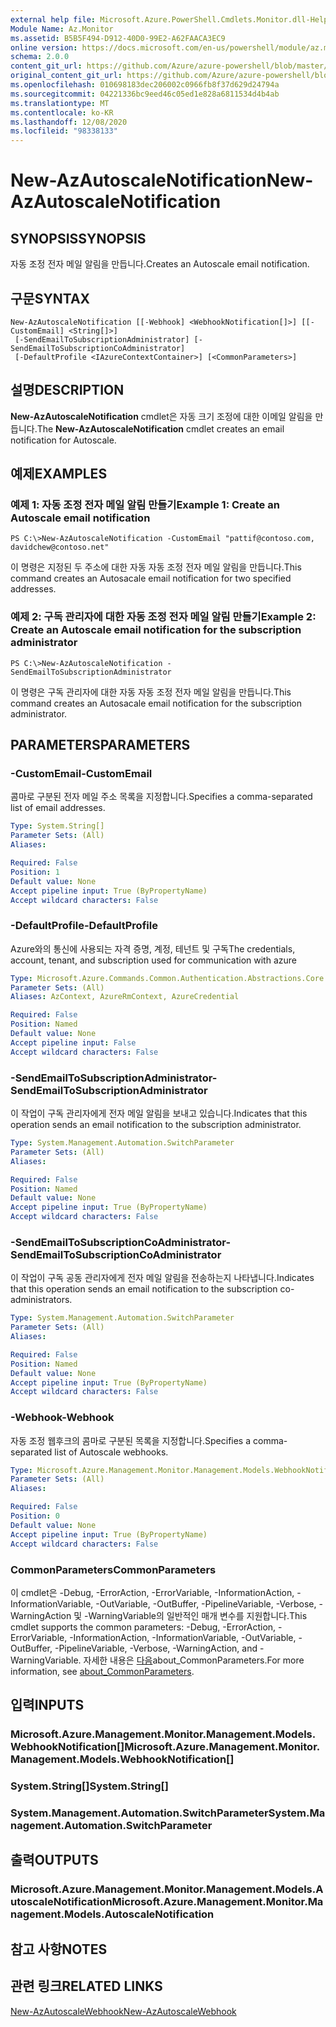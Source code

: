 ```yaml
---
external help file: Microsoft.Azure.PowerShell.Cmdlets.Monitor.dll-Help.xml
Module Name: Az.Monitor
ms.assetid: B5B5F494-D912-40D0-99E2-A62FAACA3EC9
online version: https://docs.microsoft.com/en-us/powershell/module/az.monitor/new-azautoscalenotification
schema: 2.0.0
content_git_url: https://github.com/Azure/azure-powershell/blob/master/src/Monitor/Monitor/help/New-AzAutoscaleNotification.md
original_content_git_url: https://github.com/Azure/azure-powershell/blob/master/src/Monitor/Monitor/help/New-AzAutoscaleNotification.md
ms.openlocfilehash: 010698183dec206002c0966fb8f37d629d24794a
ms.sourcegitcommit: 04221336bc9eed46c05ed1e828a6811534d4b4ab
ms.translationtype: MT
ms.contentlocale: ko-KR
ms.lasthandoff: 12/08/2020
ms.locfileid: "98338133"
---
```

# <span data-ttu-id="8d282-101">New-AzAutoscaleNotification</span><span class="sxs-lookup"><span data-stu-id="8d282-101">New-AzAutoscaleNotification</span></span>

## <span data-ttu-id="8d282-102">SYNOPSIS</span><span class="sxs-lookup"><span data-stu-id="8d282-102">SYNOPSIS</span></span>
<span data-ttu-id="8d282-103">자동 조정 전자 메일 알림을 만듭니다.</span><span class="sxs-lookup"><span data-stu-id="8d282-103">Creates an Autoscale email notification.</span></span>

## <span data-ttu-id="8d282-104">구문</span><span class="sxs-lookup"><span data-stu-id="8d282-104">SYNTAX</span></span>

```
New-AzAutoscaleNotification [[-Webhook] <WebhookNotification[]>] [[-CustomEmail] <String[]>]
 [-SendEmailToSubscriptionAdministrator] [-SendEmailToSubscriptionCoAdministrator]
 [-DefaultProfile <IAzureContextContainer>] [<CommonParameters>]
```

## <span data-ttu-id="8d282-105">설명</span><span class="sxs-lookup"><span data-stu-id="8d282-105">DESCRIPTION</span></span>
<span data-ttu-id="8d282-106">**New-AzAutoscaleNotification** cmdlet은 자동 크기 조정에 대한 이메일 알림을 만듭니다.</span><span class="sxs-lookup"><span data-stu-id="8d282-106">The **New-AzAutoscaleNotification** cmdlet creates an email notification for Autoscale.</span></span>

## <span data-ttu-id="8d282-107">예제</span><span class="sxs-lookup"><span data-stu-id="8d282-107">EXAMPLES</span></span>

### <span data-ttu-id="8d282-108">예제 1: 자동 조정 전자 메일 알림 만들기</span><span class="sxs-lookup"><span data-stu-id="8d282-108">Example 1: Create an Autoscale email notification</span></span>
```
PS C:\>New-AzAutoscaleNotification -CustomEmail "pattif@contoso.com, davidchew@contoso.net"
```

<span data-ttu-id="8d282-109">이 명령은 지정된 두 주소에 대한 자동 자동 조정 전자 메일 알림을 만듭니다.</span><span class="sxs-lookup"><span data-stu-id="8d282-109">This command creates an Autosacale email notification for two specified addresses.</span></span>

### <span data-ttu-id="8d282-110">예제 2: 구독 관리자에 대한 자동 조정 전자 메일 알림 만들기</span><span class="sxs-lookup"><span data-stu-id="8d282-110">Example 2: Create an Autoscale email notification for the subscription administrator</span></span>
```
PS C:\>New-AzAutoscaleNotification -SendEmailToSubscriptionAdministrator
```

<span data-ttu-id="8d282-111">이 명령은 구독 관리자에 대한 자동 자동 조정 전자 메일 알림을 만듭니다.</span><span class="sxs-lookup"><span data-stu-id="8d282-111">This command creates an Autosacale email notification for the subscription administrator.</span></span>

## <span data-ttu-id="8d282-112">PARAMETERS</span><span class="sxs-lookup"><span data-stu-id="8d282-112">PARAMETERS</span></span>

### <span data-ttu-id="8d282-113">-CustomEmail</span><span class="sxs-lookup"><span data-stu-id="8d282-113">-CustomEmail</span></span>
<span data-ttu-id="8d282-114">콤마로 구분된 전자 메일 주소 목록을 지정합니다.</span><span class="sxs-lookup"><span data-stu-id="8d282-114">Specifies a comma-separated list of email addresses.</span></span>

```yaml
Type: System.String[]
Parameter Sets: (All)
Aliases:

Required: False
Position: 1
Default value: None
Accept pipeline input: True (ByPropertyName)
Accept wildcard characters: False
```

### <span data-ttu-id="8d282-115">-DefaultProfile</span><span class="sxs-lookup"><span data-stu-id="8d282-115">-DefaultProfile</span></span>
<span data-ttu-id="8d282-116">Azure와의 통신에 사용되는 자격 증명, 계정, 테넌트 및 구독</span><span class="sxs-lookup"><span data-stu-id="8d282-116">The credentials, account, tenant, and subscription used for communication with azure</span></span>

```yaml
Type: Microsoft.Azure.Commands.Common.Authentication.Abstractions.Core.IAzureContextContainer
Parameter Sets: (All)
Aliases: AzContext, AzureRmContext, AzureCredential

Required: False
Position: Named
Default value: None
Accept pipeline input: False
Accept wildcard characters: False
```

### <span data-ttu-id="8d282-117">-SendEmailToSubscriptionAdministrator</span><span class="sxs-lookup"><span data-stu-id="8d282-117">-SendEmailToSubscriptionAdministrator</span></span>
<span data-ttu-id="8d282-118">이 작업이 구독 관리자에게 전자 메일 알림을 보내고 있습니다.</span><span class="sxs-lookup"><span data-stu-id="8d282-118">Indicates that this operation sends an email notification to the subscription administrator.</span></span>

```yaml
Type: System.Management.Automation.SwitchParameter
Parameter Sets: (All)
Aliases:

Required: False
Position: Named
Default value: None
Accept pipeline input: True (ByPropertyName)
Accept wildcard characters: False
```

### <span data-ttu-id="8d282-119">-SendEmailToSubscriptionCoAdministrator</span><span class="sxs-lookup"><span data-stu-id="8d282-119">-SendEmailToSubscriptionCoAdministrator</span></span>
<span data-ttu-id="8d282-120">이 작업이 구독 공동 관리자에게 전자 메일 알림을 전송하는지 나타냅니다.</span><span class="sxs-lookup"><span data-stu-id="8d282-120">Indicates that this operation sends an email notification to the subscription co-administrators.</span></span>

```yaml
Type: System.Management.Automation.SwitchParameter
Parameter Sets: (All)
Aliases:

Required: False
Position: Named
Default value: None
Accept pipeline input: True (ByPropertyName)
Accept wildcard characters: False
```

### <span data-ttu-id="8d282-121">-Webhook</span><span class="sxs-lookup"><span data-stu-id="8d282-121">-Webhook</span></span>
<span data-ttu-id="8d282-122">자동 조정 웹후크의 콤마로 구분된 목록을 지정합니다.</span><span class="sxs-lookup"><span data-stu-id="8d282-122">Specifies a comma-separated list of Autoscale webhooks.</span></span>

```yaml
Type: Microsoft.Azure.Management.Monitor.Management.Models.WebhookNotification[]
Parameter Sets: (All)
Aliases:

Required: False
Position: 0
Default value: None
Accept pipeline input: True (ByPropertyName)
Accept wildcard characters: False
```

### <span data-ttu-id="8d282-123">CommonParameters</span><span class="sxs-lookup"><span data-stu-id="8d282-123">CommonParameters</span></span>
<span data-ttu-id="8d282-124">이 cmdlet은 -Debug, -ErrorAction, -ErrorVariable, -InformationAction, -InformationVariable, -OutVariable, -OutBuffer, -PipelineVariable, -Verbose, -WarningAction 및 -WarningVariable의 일반적인 매개 변수를 지원합니다.</span><span class="sxs-lookup"><span data-stu-id="8d282-124">This cmdlet supports the common parameters: -Debug, -ErrorAction, -ErrorVariable, -InformationAction, -InformationVariable, -OutVariable, -OutBuffer, -PipelineVariable, -Verbose, -WarningAction, and -WarningVariable.</span></span> <span data-ttu-id="8d282-125">자세한 내용은 [다음](http://go.microsoft.com/fwlink/?LinkID=113216)about_CommonParameters.</span><span class="sxs-lookup"><span data-stu-id="8d282-125">For more information, see [about_CommonParameters](http://go.microsoft.com/fwlink/?LinkID=113216).</span></span>

## <span data-ttu-id="8d282-126">입력</span><span class="sxs-lookup"><span data-stu-id="8d282-126">INPUTS</span></span>

### <span data-ttu-id="8d282-127">Microsoft.Azure.Management.Monitor.Management.Models.WebhookNotification[]</span><span class="sxs-lookup"><span data-stu-id="8d282-127">Microsoft.Azure.Management.Monitor.Management.Models.WebhookNotification[]</span></span>

### <span data-ttu-id="8d282-128">System.String[]</span><span class="sxs-lookup"><span data-stu-id="8d282-128">System.String[]</span></span>

### <span data-ttu-id="8d282-129">System.Management.Automation.SwitchParameter</span><span class="sxs-lookup"><span data-stu-id="8d282-129">System.Management.Automation.SwitchParameter</span></span>

## <span data-ttu-id="8d282-130">출력</span><span class="sxs-lookup"><span data-stu-id="8d282-130">OUTPUTS</span></span>

### <span data-ttu-id="8d282-131">Microsoft.Azure.Management.Monitor.Management.Models.AutoscaleNotification</span><span class="sxs-lookup"><span data-stu-id="8d282-131">Microsoft.Azure.Management.Monitor.Management.Models.AutoscaleNotification</span></span>

## <span data-ttu-id="8d282-132">참고 사항</span><span class="sxs-lookup"><span data-stu-id="8d282-132">NOTES</span></span>

## <span data-ttu-id="8d282-133">관련 링크</span><span class="sxs-lookup"><span data-stu-id="8d282-133">RELATED LINKS</span></span>

[<span data-ttu-id="8d282-134">New-AzAutoscaleWebhook</span><span class="sxs-lookup"><span data-stu-id="8d282-134">New-AzAutoscaleWebhook</span></span>](./New-AzAutoscaleWebhook.md)


